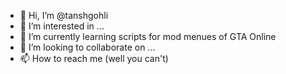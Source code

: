 - 👋 Hi, I’m @tanshgohli
- 👀 I’m interested in ...
- 🌱 I’m currently learning scripts for mod menues of GTA Online
- 💞️ I’m looking to collaborate on ...
- 📫 How to reach me (well you can't)

<!---
tanshgohli/tanshgohli is a ✨ special ✨ repository because its `README.md` (this file) appears on your GitHub profile.
You can click the Preview link to take a look at your changes.
--->
